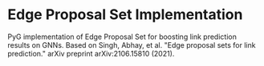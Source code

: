 # Edge Proposal Set Implementation

PyG implementation of Edge Proposal Set for boosting link prediction results on GNNs. Based on Singh, Abhay, et al. "Edge proposal sets for link prediction." arXiv preprint arXiv:2106.15810 (2021).
